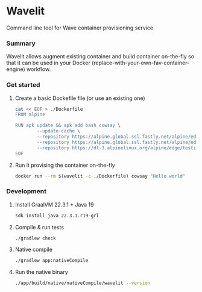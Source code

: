 # Wavelit 

Command line tool for Wave container provisioning service

### Summary 

Wavelit allows augment existing container and build container on-the-fly so 
that it can be used in your Docker (replace-with-your-own-fav-container-engine) workflow.

### Get started

1. Create a basic Dockefile file (or use an existing one)
   
    ```bash
    cat << EOF > ./Dockerfile
    FROM alpine 

    RUN apk update && apk add bash cowsay \
            --update-cache \
            --repository https://alpine.global.ssl.fastly.net/alpine/edge/community \
            --repository https://alpine.global.ssl.fastly.net/alpine/edge/main \
            --repository https://dl-3.alpinelinux.org/alpine/edge/testing
    EOF
    ```

2. Run it provising the container on-the-fly


    ```bash
    docker run --rm $(wavelit -c ./Dockerfile) cowsay "Hello world"
    ```


### Development 

1. Install GraalVM 22.3.1 + Java 19 

    ```bash
    sdk install java 22.3.1.r19-grl
    ```

2. Compile & run tests 

    ```bash
    ./gradlew check
    ```

3. Native compile

    ```bash
    ./gradlew app:nativeCompile
    ```

4. Run the native binary 

    ```bash
    ./app/build/native/nativeCompile/wavelit --version
    ```
